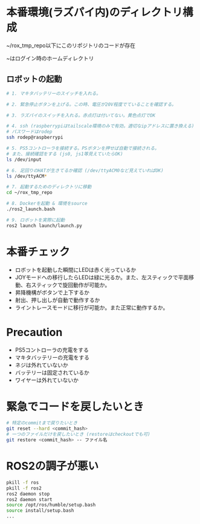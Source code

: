 # 本番環境(ラズパイ内)のディレクトリ構成

~/rox_tmp_repo以下にこのリポジトリのコードが存在

~はログイン時のホームディレクトリ

## ロボットの起動

```bash
# 1. マキタバッテリーのスイッチを入れる。

# 2. 緊急停止ボタンを上げる。この時、電圧が20V程度でていることを確認する。

# 3. ラズパイのスイッチを入れる。赤点灯は付いてない。黄色点灯でOK

# 4. ssh (raspberrypiはtailscale環境のみで有効。適切なipアドレスに置き換える)
# パスワードはrodep
ssh rodep@raspberrypi

# 5. PS5コントローラを接続する。PSボタンを押せば自動で接続される。
# また、接続確認をする (js0, js1等見えていたらOK)
ls /dev/input

# 6. 足回りのHATが生きてるか確認 (/dev/ttyACM0など見えていればOK)
ls /dev/ttyACM*

# 7. 起動するためのディレクトリに移動
cd ~/rox_tmp_repo

# 8. Dockerを起動 & 環境をsource
./ros2_launch.bash

# 9. ロボットを実際に起動
ros2 launch launch/launch.py
```

# 本番チェック


- ロボットを起動した瞬間にLEDは赤く光っているか
- JOYモードへの移行したらLEDは緑に光るか。また、左スティックで平面移動、右スティックで旋回動作が可能か。
- 昇降機構がボタンで上下するか
- 射出、押し出しが自動で動作するか
- ライントレースモードに移行が可能か。また正常に動作するか。

# Precaution
- PS5コントローラの充電をする
- マキタバッテリーの充電をする
- ネジは外れていないか
- バッテリーは固定されているか
- ワイヤーは外れていないか

# 緊急でコードを戻したいとき

```bash
# 特定のcommitまで戻りたいとき
git reset --hard <commit_hash>
# 一つのファイルだけを戻したいとき (restoreはcheckoutでも可)
git restore <commit_hash> -- ファイル名
```

# ROS2の調子が悪い

```bash
pkill -f ros
pkill -f ros2
ros2 daemon stop
ros2 daemon start
source /opt/ros/humble/setup.bash
source install/setup.bash
...
```


